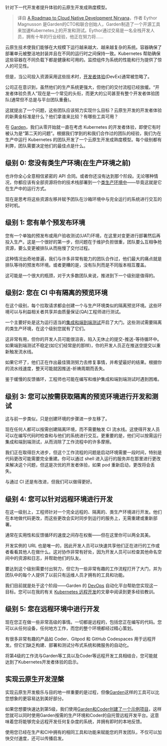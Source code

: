 <!--
title: 云原生开发涅槃之路
cover: https://cdn.thenewstack.io/media/2024/01/7fdd1dda-cloud-native-nirvana-1024x683.jpg
-->

针对下一代开发者提升体验的云原生开发成熟度模型。

> 译自 [A Roadmap to Cloud Native Development Nirvana](https://thenewstack.io/a-roadmap-to-cloud-native-development-nirvana/)，作者 Eythor Magnusson 是Garden的CTO和联合创始人，Garden制造了一个开源工具来加速Kubernetes上的开发和测试。Eythor通过交易是一名全栈开发人员，拥有十年的行业经验，他正在努力将......

云原生技术使我们能够在大规模下运行越来越大、越来越复杂的系统。容器确保了部署单元被整洁地封装并且在不同的运行时之间保持一致。Kubernetes 帮助确保这些容器在不同负载下都是健康和可用的。监控组件为系统的性能和行为提供了惊人的可见性。

但是，当公司投入资源采用这些技术时，[开发者体验](https://thenewstack.io/think-like-a-developer-to-help-dev-teams-ship-faster/)(DevEx)通常被忽略了。

公司正在意识到，虽然他们的生产系统更强大，但他们的交付流程已经放缓。“开发者体验负责人”现在是一个常见的头衔，而更大的公司甚至有整个开发者体验团队(通常但不总是与平台团队重叠)。

这就提出了一个问题，这些团队应该努力实现什么目标？云原生开发的开发者体验的新黄金标准是什么？他们拿谁来比较？有哪些工具可用？

在 [Garden](https://garden.io/)，我们从零开始就一直在考虑 Kubernetes 的开发者体验，即使它有时被认为是“第二天的问题”。根据我们学到的和我们合作过的团队的经验，我们为在生产中运行 Kubernetes 的团队开发了一个云原生开发成熟度模型。每个级别都有利弊，团队需要决定他们的最佳点是什么。

## 级别 0: 您没有类生产环境(在生产环境之前)

也许你全心全意相信紧密的 API 合同。或者你还没有达到那个阶段。无论哪种情况，你都应该有全部资源将你的技术栈部署到一个[类生产环境中](https://garden.io/blog/production-like-dev-environments)——毕竟这就是它在生产中的运行方式。

现在是思考将这些资源左移并赋予团队在沙箱环境中与完全运行的系统进行交互的好时机。

## 级别 1: 您有单个预发布环境

您有一个单独的预发布或用户验收测试(UAT)环境，在这里对变更进行部署然后再投入生产。这是一个很好的第一步，但问题在于维护负担很重，团队要么互相争抢资源，要么变更被排队从而拖慢了交付过程。

这种情况出奇地普遍，我们与许多非常有能力的团队合作过，他们最大的痛点就是排队等待的预发布环境。或者更糟的是，没有队列而是不同版本相互覆盖。

这可能是一个很大的瓶颈，对于大多数团队来说，推进到下一个级别是值得的。

## 级别2: 您在 CI 中有隔离的预览环境

在这个级别，每个拉取请求都会创建一个与生产环境类似的隔离预览环境。这些环境可以与利益相关者共享并由质量保证(QA)工程师进行测试。

一个主要好处是这为运行适当的[集成和端到端测试](https://garden.io/end-to-end-testing)开启了大门。这些测试需要隔离的类生产环境，在这个级别您就有了它们。

这非常有用，但你的开发人员可能很沮丧，陷入无休止的提交-推送-等待循环中。如果端到端测试不稳定(如它们经常是的那样)，你的开发人员正在推送空提交以重新触发流水线。

如果它坏了，他们正在作出最佳猜测努力去修复事情，并希望最好的结果。根据你的流水线速度，整天可能就因推送-祈祷周期而丢失。

鉴于缓慢的反馈循环，工程师也可能在编写和维护集成和端到端测试时遇到困难。

## 级别 3: 您可以按需获取隔离的预览环境进行开发和测试

这与前一步类似，只是创建环境的步骤进一步左移了。

现在任何人都可以按需创建隔离环境，而不需要触发 CI 流水线。这使得开发人员可以在编写代码时检查和与他们的系统进行交互。更重要的是，他们可以按需运行集成和端到端测试，从而消除了工作流程中的许多摩擦。

我们正在取得巨大进步，但这个工作流程的问题是启动环境需要一段时间，特别是代码更改可能需要完全重建。你可以通过 shell 进入运行的服务并在那里进行更改来解决这个问题，但这是次优的开发者体验，如果 pod 重新启动，更改将会丢失。

与通过 CI 还是有改进，但我们可以做得更好。

## 级别 4: 您可以针对远程环境进行开发

在这一级别上，工程师针对一个完全远程的、隔离的、类生产环境进行开发。他们在本地做代码更改，而这些更改会实时同步到运行的服务上，无需重建或重新部署。

通常在实用性和反馈循环的速度之间存在权衡——但在这里你可以两全其美。

开发实例的 URL 也是唯一的，因此开发人员可以快速共享他们正在进行的工作或者看看其他人在做什么。这对协作非常有好处，因为开发人员可以检查其他命名空间中的资源和日志，并帮助他们的队友。

要达到这个级别需要付出努力，但它为一些非常有趣的工作流程打开了大门，并为团队中的每个人提供了以前只有运维人员才拥有的工具和功能。

我们目前就是处于这个阶段——Garden 的 [DevOps](https://thenewstack.io/thinking-in-systems-a-sociotechnical-approach-to-devops/) 自动化平台帮助您实现这一目标。您可以在我的有关 [Kubernetes 远程开发](https://thenewstack.io/one-year-of-remote-kubernetes-development-lessons-learned/)的文章中阅读到更多经验教训。

## 级别 5: 您在远程环境中进行开发

现在您正在做一些非常高级的事情。一切都是远程的，包括您正在编写的代码。您可以从任何设备，任何地方工作，而您的整个环境都经过精心策划。

有很多非常有趣的产品如 Coder、Gitpod 和 GitHub Codespaces 用于远程开发。但它们缺乏构建、部署和测试分布式系统和微服务的自动化。

将第4级的工作流与Garden等工具以及Coder等远程开发工具相结合，您可能就达到了Kubernetes开发者体验的启示。

## 实现云原生开发涅槃

实现云原生开发极乐与目的地一样重要的是过程，但像[Garden](https://app.garden.io/)这样的工具可以比您想象的更容易达到美好部分。

如果您想要快速达到第5级，我们使用[Garden和Coder创建了一个示例项目](https://github.com/garden-io/garden-coder-example)，这样您就可以同时使用Garden按需的生产环境和Coder的自托管远程开发平台。这意味着您将能够完全远程开发任何复杂度的系统，并拥有即时的本地反馈。

使用您已经在生产和CI中拥有的相同工具和功能来赋能您的开发团队，不仅可以加快交付速度，还可以传播启发。
